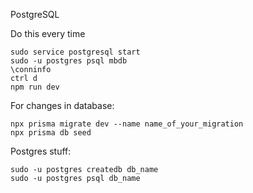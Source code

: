 PostgreSQL

Do this every time

```
sudo service postgresql start
sudo -u postgres psql mbdb
\conninfo
ctrl d
npm run dev

```

For changes in database:

```
npx prisma migrate dev --name name_of_your_migration
npx prisma db seed
```

Postgres stuff:

```
sudo -u postgres createdb db_name
sudo -u postgres psql db_name
```

<!-- ```
sudo service postgresql start
pg_lsclusters
sudo -u postgres psql
sudo service postgresql restart
```

```
make
su
make install
adduser postgres
mkdir /usr/local/pgsql/data
chown postgres /usr/local/pgsql/data

su - postgres
locate initdb
/usr/lib/postgresql/12/bin/initdb -D /usr/lib/postgresql/12/data
/usr/local/pgsql/bin/pg_ctl -D /usr/local/pgsql/data -l logfile start
/usr/local/pgsql/bin/createdb test
/usr/local/pgsql/bin/psql test
```

Success. You can now start the database server using:

```
su - postgres

/usr/lib/postgresql/12/bin/pg_ctl -D /usr/lib/postgresql/12/data -l logfile start
```

```
\l
\c music-blog
``` -->
